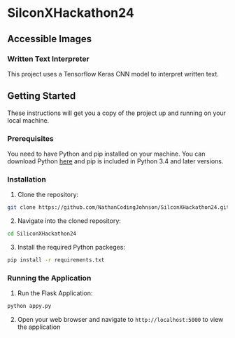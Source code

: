 # SilconXHackathon24

## Accessible Images
### Written Text Interpreter 

This project uses a Tensorflow Keras CNN model to interpret written text.

## Getting Started

These instructions will get you a copy of the project up and running on your local machine.

### Prerequisites

You need to have Python and pip installed on your machine. You can download Python [here](https://www.python.org/downloads/) and pip is included in Python 3.4 and later versions.

### Installation

1. Clone the repository:
```bash
git clone https://github.com/NathanCodingJohnson/SilconXHackathon24.git
```

2. Navigate into the cloned repository:
```bash
cd SiliconXHackathon24
```

3. Install the required Python packeges:
```bash
pip install -r requirements.txt
```

### Running the Application

1. Run the Flask Application:
```bash
python appy.py
```

2. Open your web browser and navigate to ```http://localhost:5000``` to view the application
